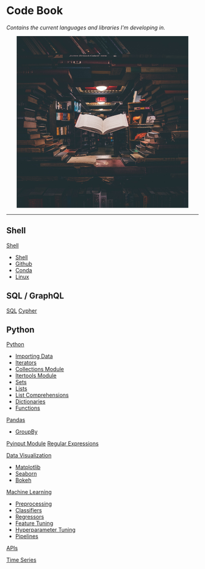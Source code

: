 # Code Book

*Contains the current languages and libraries I'm developing in.*

<p align="center">
<img src="code_book_cover.jpeg" alt="Image of Floating Book" height="450" width="450"/>
</p>

***

## Shell
[Shell](Shell/shell_snippets.md)
+ [Shell](Shell/shell_snippets.md#SHELL)
+ [Github](Shell/shell_snippets.md#GITHUB)
+ [Conda](Shell/shell_snippets.md#CONDA)
+ [Linux](Shell/shell_snippets.md#LINUX)

## SQL / GraphQL
[SQL](SQL/sql_snippets.md)
[Cypher](Cypher/cypher_snippets.md)

## Python
[Python](Python/python_snippets.md#PYTHON)
+ [Importing Data](Python/python_snippets.md#IMPORTING-DATA)
+ [Iterators](Python/python_snippets.md#ITERATORS)
+ [Collections Module](Python/python_snippets.md#COLLECTIONS-MODULE)
+ [Itertools Module](Python/python_snippets.md#ITERTOOLS-MODULE)
+ [Sets](Python/python_snippets.md#SETS)
+ [Lists](Python/python_snippets.md#LISTS)
+ [List Comprehensions](Python/python_snippets.md#LIST-COMPREHENSIONS)
+ [Dictionaries](Python/python_snippets.md#DICTIONARIES)
+ [Functions](Python/python_snippets.md#FUNCTIONS)

[Pandas](Python/pandas.md)
+ [GroupBy](Python/pandas.md#Groupby)

[Pyinput Module](Python/pyinput_plus.md)
[Regular Expressions](Python/regular_expression.md)

[Data Visualization](Python/data_visualization.md)
+ [Matplotlib](Python/data_visualization.md#MATPLOTLIB)
+ [Seaborn](Python/data_visualization.md#SEABORN)
+ [Bokeh](Python/data_visualization.md#BOKEH)

[Machine Learning](Python/machine_learning.md)
+ [Preprocessing](Python/machine_learning.md##PREPROCESSING)
+ [Classifiers](Python/machine_learning.md##CLASSIFICATION-MODELS)
+ [Regressors](Python/machine_learning.md##REGRESSION-MODELS)
+ [Feature Tuning](Python/machine_learning.md##FEATURE-TUNING)
+ [Hyperparameter Tuning](Python/machine_learning.md##HYPERPARAMETER-TUNING)
+ [Pipelines](Python/machine_learning.md##PIPELINES)

[APIs](Python/api.md)

[Time Series](Python/time_series.md)



<!-- CLEANUP FILE PATHS -->